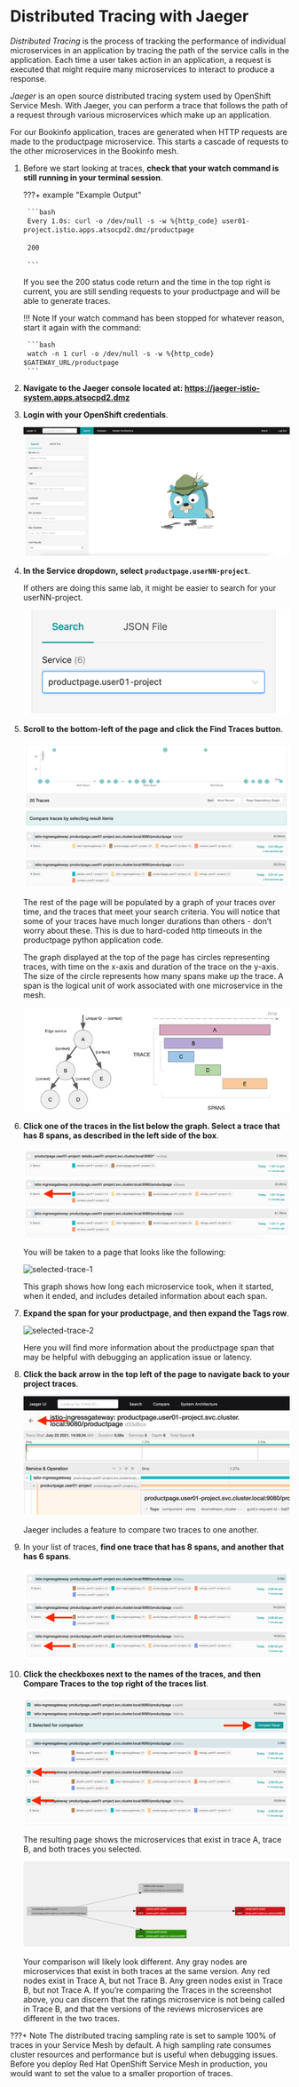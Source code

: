 # Distributed Tracing with Jaeger

*Distributed Tracing* is the process of tracking the performance of individual microservices in an application by tracing the path of the service calls in the application. Each time a user takes action in an application, a request is executed that might require many microservices to interact to produce a response.

*Jaeger* is an open source distributed tracing system used by OpenShift Service Mesh. With Jaeger, you can perform a trace that follows the path of a request through various microservices which make up an application.

For our Bookinfo application, traces are generated when HTTP requests are made to the productpage microservice. This starts a cascade of requests to the other microservices in the Bookinfo mesh.

1. Before we start looking at traces, **check that your watch command is still running in your terminal session**.

    ???+ example "Example Output"

        ```bash
        Every 1.0s: curl -o /dev/null -s -w %{http_code} user01-project.istio.apps.atsocpd2.dmz/productpage

        200

        ```

    If you see the 200 status code return and the time in the top right is current, you are still sending requests to your productpage and will be able to generate traces.

    !!! Note
        If your watch command has been stopped for whatever reason, start it again with the command:

        ```bash
        watch -n 1 curl -o /dev/null -s -w %{http_code} $GATEWAY_URL/productpage
        ```
1. **Navigate to the Jaeger console located at: <https://jaeger-istio-system.apps.atsocpd2.dmz>**

1. **Login with your OpenShift credentials**.

    ![jaeger-dash](../images/jaeger-dash.png)

1. **In the Service dropdown, select `productpage.userNN-project`**.

    If others are doing this same lab, it might be easier to search for your userNN-project.

    ![service-dropdown](../images/service-dropdown.png)

1. **Scroll to the bottom-left of the page and click the Find Traces button**.

    ![traces-1](../images/traces-1.png)

    The rest of the page will be populated by a graph of your traces over time, and the traces that meet your search criteria. You will notice that some of your traces have much longer durations than others - don’t worry about these. This is due to hard-coded http timeouts in the productpage python application code.

    The graph displayed at the top of the page has circles representing traces, with time on the x-axis and duration of the trace on the y-axis. The size of the circle represents how many spans make up the trace. A span is the logical unit of work associated with one microservice in the mesh.

    ![trace-diagram](../images/trace-diagram.png)

1. **Click one of the traces in the list below the graph. Select a trace that has 8 spans, as described in the left side of the box**.

    ![trace-2](../images/trace-2.png)

    You will be taken to a page that looks like the following:

    ![selected-trace-1](../images/selected-trace-1)

    This graph shows how long each microservice took, when it started, when it ended, and includes detailed information about each span.

1. **Expand the span for your productpage, and then expand the Tags row**.

    ![selected-trace-2](../images/selected-trace-2)

    Here you will find more information about the productpage span that may be helpful with debugging an application issue or latency.

1. **Click the back arrow in the top left of the page to navigate back to your project traces**.

    ![go-back](../images/go-back.png)

    Jaeger includes a feature to compare two traces to one another.

1. In your list of traces, **find one trace that has 8 spans, and another that has 6 spans**.

    ![compare-trace](../images/compare-trace.png)

1. **Click the checkboxes next to the names of the traces, and then Compare Traces to the top right of the traces list**.

    ![compare-traces-2](../images/compare-traces-2.png)

    The resulting page shows the microservices that exist in trace A, trace B, and both traces you selected.

    ![compared-traces](../images/compared-traces.png)

    Your comparison will likely look different. Any gray nodes are microservices that exist in both traces at the same version. Any red nodes exist in Trace A, but not Trace B. Any green nodes exist in Trace B, but not Trace A. If you’re comparing the Traces in the screenshot above, you can discern that the ratings microservice is not being called in Trace B, and that the versions of the reviews microservices are different in the two traces.

???+ Note
    The distributed tracing sampling rate is set to sample 100% of traces in your Service Mesh by default. A high sampling rate consumes cluster resources and performance but is useful when debugging issues. Before you deploy Red Hat OpenShift Service Mesh in production, you would want to set the value to a smaller proportion of traces.

